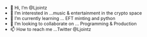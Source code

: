- 👋 Hi, I’m @Ljointz
- 👀 I’m interested in ...music & entertainment in the crypto space 
- 🌱 I’m currently learning ... EFT minting and python 
- 💞️ I’m looking to collaborate on ... Programming & Production 
- 📫 How to reach me ...Twitter @Ljointz

<!---
Ljointz/Ljointz is a ✨ special ✨ repository because its `README.md` (this file) appears on your GitHub profile.
You can click the Preview link to take a look at your changes.
--->

